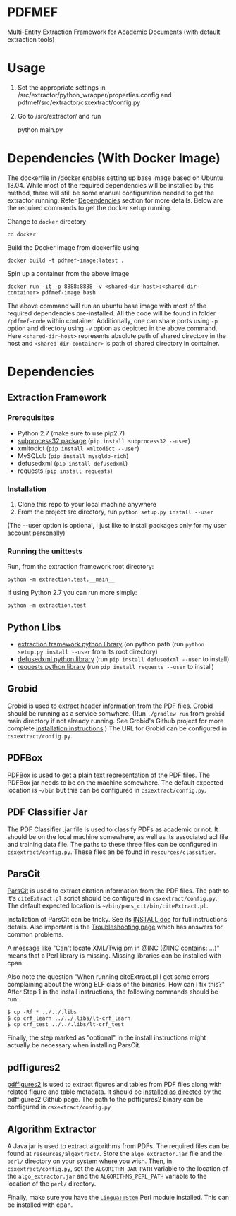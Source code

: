 # PDFMEF
Multi-Entity Extraction Framework for Academic Documents (with default extraction tools)

# Usage #
1. Set the appropriate settings in /src/extractor/python_wrapper/properties.config and pdfmef/src/extractor/csxextract/config.py
2. Go to /src/extractor/ and run

    python main.py
    
# Dependencies (With Docker Image) #
The dockerfile in /docker enables setting up base image based on Ubuntu 18.04. While most of the required dependencies will
be installed by this method, there will still be some manual configuration needed to get the extractor running. Refer [Dependencies](#dependencies) section for more details. Below are the required commands to get the docker setup running.

Change to `docker` directory
    
    cd docker
Build the Docker Image from dockerfile using 
    
    docker build -t pdfmef-image:latest .
Spin up a container from the above image

    docker run -it -p 8888:8888 -v <shared-dir-host>:<shared-dir-container> pdfmef-image bash

The above command will run an ubuntu base image with most of the required dependencies pre-installed. All the code will be found in folder `/pdfmef-code` within container. Additionally, one can share ports using `-p` option and directory using `-v` option as depicted in the above command. Here `<shared-dir-host>` represents absolute path of shared directory in the host and `<shared-dir-container>` is path of shared directory in container. 

# Dependencies #

## Extraction Framework ##

### Prerequisites ###
* Python 2.7 (make sure to use pip2.7)
* [subprocess32 package](https://pypi.python.org/pypi/subprocess32) (`pip install subprocess32 --user`)
* xmltodict (`pip install xmltodict --user`)
* MySQLdb (`pip install mysqldb-rich`)
* defusedxml (`pip install defusedxml`)
* requests (`pip install requests`)



### Installation ###
1. Clone this repo to your local machine anywhere
2. From the project src directory, run `python setup.py install --user`

(The --user option is optional, I just like to 
install packages only for my user account personally)

### Running the unittests ###

Run, from the extraction framework root directory:

    python -m extraction.test.__main__

If using Python 2.7 you can run more simply:

    python -m extraction.test

## Python Libs ##
   * [extraction framework python library][1] (on python path (run `python setup.py install --user` from its root directory)
   * [defusedxml python library][2] (run `pip install defusedxml --user` to install)
   * [requests python library][3] (run `pip install requests --user` to install)
 
## Grobid ##
[Grobid][4] is used to extract header information from the PDF files. Grobid should be running as a service somwhere. (Run `./gradlew run` from `grobid` main directory if not already running. See Grobid's Github project for more complete [installation instructions][5].) The URL for Grobid can be configured in `csxextract/config.py`.

## PDFBox ##
[PDFBox][6] is used to get a plain text representation of the PDF files. The PDFBox jar needs to be on the machine somewhere. The default expected location is `~/bin` but this can be configured in `csxextract/config.py`.

## PDF Classifier Jar ##
The PDF Classifier .jar file is used to classify PDFs as academic or not. It should be on the local machine somewhere, as well as its associated acl file and training data file. The paths to these three files can be configured in `csxextract/config.py`. These files an be found in `resources/classifier`.

## ParsCit ##
[ParsCit][7] is used to extract citation information from the PDF files. The path to it's `citeExtract.pl` script should be configured in `csxextract/config.py`. The default expected location is `~/bin/pars_cit/bin/citeExtract.pl`.

Installation of ParsCit can be tricky. See its [INSTALL doc][8] for full instructions details. Also important is the [Troubleshooting page][9] which has answers for common problems. 

A message like "Can't locate XML/Twig.pm in @INC (@INC contains: ...)" means that a Perl library is missing. Missing libraries can be installed with cpan. 

Also note the question "When running citeExtract.pl I get some errors complaining about the wrong ELF class of the binaries. How can I fix this?" After Step 1 in the install instructions, the following commands should be run:

```shell
$ cp -Rf * ../../.libs 
$ cp crf_learn ../../.libs/lt-crf_learn
$ cp crf_test ../../.libs/lt-crf_test
```

Finally, the step marked as "optional" in the install instructions might actually be necessary when installing ParsCit.

## pdffigures2 ##
[pdffigures2][10] is used to extract figures and tables from PDF files along with related figure and table metadata. It should be [installed as directed][11] by the pdffigures2 Github page. The path to the pdffigures2 binary can be configured in `csxextract/config.py`

## Algorithm Extractor ##
A Java jar is used to extract algorithms from PDFs. The required files can be found at `resources/algextract/`. Store the `algo_extractor.jar` file and the `perl/` directory on your system where you wish. Then, in `csxextract/config.py`, set the `ALGORITHM_JAR_PATH` variable to the location of the `algo_extractor.jar` and the `ALGORITHMS_PERL_PATH` variable to the location of the `perl/` directory.

Finally, make sure you have the [`Lingua::Stem`][12] Perl module installed. This can be installed with cpan.

[1]:  https://github.com/SeerLabs/extractor-framework
[2]:  https://pypi.python.org/pypi/defusedxml
[3]:  http://docs.python-requests.org/en/latest/
[4]:  https://github.com/kermitt2/grobid
[5]:  https://github.com/kermitt2/grobid/wiki/Grobid-service-quick-start
[6]:  http://pdfbox.apache.org/
[7]:  https://github.com/knmnyn/ParsCit
[8]:  https://github.com/knmnyn/ParsCit/blob/master/INSTALL
[9]:  http://wing.comp.nus.edu.sg/parsCit/#t
[10]: http://pdffigures2.allenai.org/
[11]: https://github.com/allenai/pdffigures2#installation
[12]: http://search.cpan.org/~snowhare/Lingua-Stem/lib/Lingua/Stem.pod
